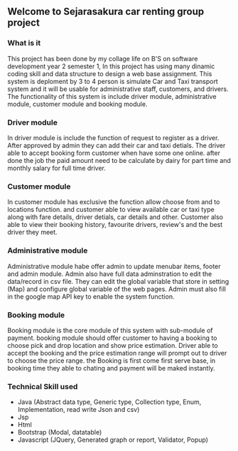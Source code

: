 ## Welcome to Sejarasakura car renting group project


### What is it 
This project has been done by my collage life on B'S on software development year 2 semester 1, In this project has using many dinamic coding skill and data structure to design a web base assignment. This system is deploment by 3 to 4 person is simulate Car and Taxi transport system and it will be usable for administrative staff, customers, and drivers. The functionality of this system is include driver module, administrative module, customer module and booking module.

### Driver module
In driver module is include the function of request to register as a driver. After approved by admin they can add their car and taxi detials. The driver able to accept booking form customer when have some one online. after done the job the paid amount need to be calculate by dairy for part time and monthly salary for full time driver.

### Customer module
In customer module has exclusive the function allow choose from and to locations function. and customer able to view available car or taxi type along with fare details, driver detials, car details and other. Customer also able to view their booking history, favourite drivers, review's and the best driver they meet.

### Administrative module
Administrative module habe offer admin to update menubar items, footer and admin module. Admin also have full data adminstration to edit the data/record in csv file. They can edit the global variable that store in setting (Map) and configure global variable of the web pages. Admin must also fill in the google map API key to enable the system function.

### Booking module
Booking module is the core module of this system with sub-module of payment. booking module should offer customer to having a booking to choose pick and drop location and show price estimation. Driver able to accept the booking and the price estimation range will prompt out to driver to choose the price range. the Booking is first come first serve base, in booking time they able to chating and payment will be maked instantly.


### Technical Skill used 
- Java (Abstract data type, Generic type, Collection type, Enum, Implementation, read write Json and csv)
- Jsp 
- Html 
- Bootstrap (Modal, datatable)
- Javascript (JQuery, Generated graph or report, Validator, Popup)
